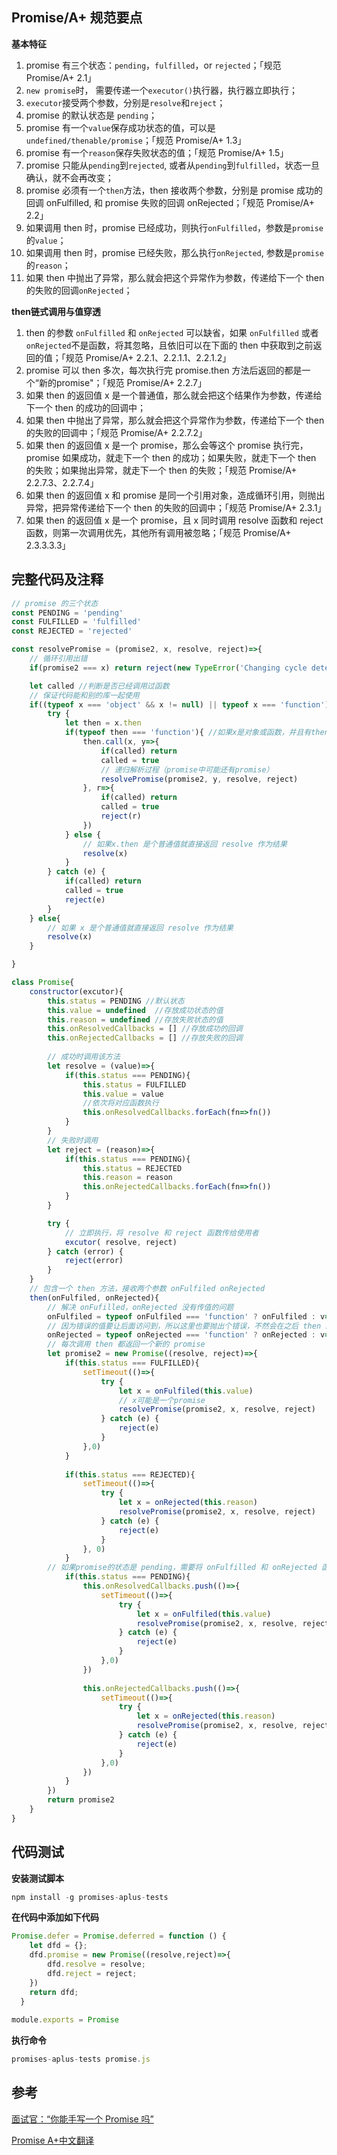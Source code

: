 ## Promise/A+ 规范要点

**基本特征**

1. promise 有三个状态：`pending`，`fulfilled`，or `rejected`；「规范 Promise/A+ 2.1」
2. `new promise`时， 需要传递一个`executor()`执行器，执行器立即执行；
3. `executor`接受两个参数，分别是`resolve`和`reject`；
4. promise  的默认状态是 `pending`；
5. promise 有一个`value`保存成功状态的值，可以是`undefined/thenable/promise`；「规范 Promise/A+ 1.3」
6. promise 有一个`reason`保存失败状态的值；「规范 Promise/A+ 1.5」
7. promise 只能从`pending`到`rejected`, 或者从`pending`到`fulfilled`，状态一旦确认，就不会再改变；
8. promise 必须有一个`then`方法，then 接收两个参数，分别是 promise 成功的回调 onFulfilled, 和 promise 失败的回调 onRejected；「规范 Promise/A+ 2.2」
9. 如果调用 then 时，promise 已经成功，则执行`onFulfilled`，参数是`promise`的`value`；
10. 如果调用 then 时，promise 已经失败，那么执行`onRejected`, 参数是`promise`的`reason`；
11. 如果 then 中抛出了异常，那么就会把这个异常作为参数，传递给下一个 then 的失败的回调`onRejected`；

**then链式调用与值穿透**

1. then 的参数 `onFulfilled` 和 `onRejected` 可以缺省，如果 `onFulfilled` 或者 `onRejected`不是函数，将其忽略，且依旧可以在下面的 then 中获取到之前返回的值；「规范 Promise/A+ 2.2.1、2.2.1.1、2.2.1.2」
2. promise 可以 then 多次，每次执行完 promise.then 方法后返回的都是一个“新的promise"；「规范 Promise/A+ 2.2.7」
3. 如果 then 的返回值 x 是一个普通值，那么就会把这个结果作为参数，传递给下一个 then 的成功的回调中；
4. 如果 then 中抛出了异常，那么就会把这个异常作为参数，传递给下一个 then 的失败的回调中；「规范 Promise/A+ 2.2.7.2」
5. 如果 then 的返回值 x 是一个 promise，那么会等这个 promise 执行完，promise 如果成功，就走下一个 then 的成功；如果失败，就走下一个 then 的失败；如果抛出异常，就走下一个 then 的失败；「规范 Promise/A+ 2.2.7.3、2.2.7.4」
6. 如果 then 的返回值 x 和 promise 是同一个引用对象，造成循环引用，则抛出异常，把异常传递给下一个 then 的失败的回调中；「规范 Promise/A+ 2.3.1」
7. 如果 then 的返回值 x 是一个 promise，且 x 同时调用 resolve 函数和 reject 函数，则第一次调用优先，其他所有调用被忽略；「规范 Promise/A+ 2.3.3.3.3」

## 完整代码及注释

```javascript
// promise 的三个状态
const PENDING = 'pending'
const FULFILLED = 'fulfilled'
const REJECTED = 'rejected'

const resolvePromise = (promise2, x, resolve, reject)=>{
    // 循环引用出错
    if(promise2 === x) return reject(new TypeError('Changing cycle detected for promise'))

    let called //判断是否已经调用过函数
	// 保证代码能和别的库一起使用
    if((typeof x === 'object' && x != null) || typeof x === 'function'){
        try {
            let then = x.then
            if(typeof then === 'function'){ //如果x是对象或函数，并且有then方法
                then.call(x, y=>{
                    if(called) return
                    called = true
                    // 递归解析过程（promise中可能还有promise）
                    resolvePromise(promise2, y, resolve, reject)
                }, r=>{
                    if(called) return
                    called = true
                    reject(r)
                })
            } else {
                // 如果x.then 是个普通值就直接返回 resolve 作为结果
                resolve(x)
            }
        } catch (e) {
            if(called) return
            called = true
            reject(e)
        }
    } else{
        // 如果 x 是个普通值就直接返回 resolve 作为结果
        resolve(x)
    }

}

class Promise{
    constructor(excutor){
        this.status = PENDING //默认状态
        this.value = undefined  //存放成功状态的值
        this.reason = undefined //存放失败状态的值
        this.onResolvedCallbacks = [] //存放成功的回调
        this.onRejectedCallbacks = [] //存放失败的回调
		
        // 成功时调用该方法
        let resolve = (value)=>{
            if(this.status === PENDING){
                this.status = FULFILLED
                this.value = value
                //依次将对应函数执行
                this.onResolvedCallbacks.forEach(fn=>fn())
            }
        }
		// 失败时调用
        let reject = (reason)=>{
            if(this.status === PENDING){
                this.status = REJECTED
                this.reason = reason
                this.onRejectedCallbacks.forEach(fn=>fn())
            }
        }

        try {
            // 立即执行，将 resolve 和 reject 函数传给使用者 
            excutor( resolve, reject)
        } catch (error) {
            reject(error)
        }
    }
	// 包含一个 then 方法，接收两个参数 onFulfiled onRejected
    then(onFulfiled, onRejected){
        // 解决 onFufilled，onRejected 没有传值的问题
        onFulfiled = typeof onFulfiled === 'function' ? onFulfiled : v=>v
        // 因为错误的值要让后面访问到，所以这里也要抛出个错误，不然会在之后 then 的 resolve 中捕获
        onRejected = typeof onRejected === 'function' ? onRejected : v=>{throw v}
		// 每次调用 then 都返回一个新的 promise
        let promise2 = new Promise((resolve, reject)=>{
            if(this.status === FULFILLED){
                setTimeout(()=>{
                    try {
                        let x = onFulfiled(this.value)
                        // x可能是一个promise
                        resolvePromise(promise2, x, resolve, reject)
                    } catch (e) {
                        reject(e)
                    }
                },0)
            }
    
            if(this.status === REJECTED){
                setTimeout(()=>{
                    try {
                        let x = onRejected(this.reason)
                        resolvePromise(promise2, x, resolve, reject)
                    } catch (e) {
                        reject(e)
                    }
                }, 0)
            }
    	// 如果promise的状态是 pending，需要将 onFulfilled 和 onRejected 函数存放起来，等待状态确定后，再依次将对应的函数执行
            if(this.status === PENDING){
                this.onResolvedCallbacks.push(()=>{
                    setTimeout(()=>{
                        try {
                            let x = onFulfiled(this.value)
                            resolvePromise(promise2, x, resolve, reject)
                        } catch (e) {
                            reject(e)
                        }
                    },0)
                })
    
                this.onRejectedCallbacks.push(()=>{
                    setTimeout(()=>{
                        try {
                            let x = onRejected(this.reason)
                            resolvePromise(promise2, x, resolve, reject)
                        } catch (e) {
                            reject(e)
                        }
                    },0)
                })
            }
        })
        return promise2
    }
}
```

## 代码测试

**安装测试脚本**

```javascript
npm install -g promises-aplus-tests
```

**在代码中添加如下代码**

```javascript
Promise.defer = Promise.deferred = function () {
    let dfd = {};
    dfd.promise = new Promise((resolve,reject)=>{
        dfd.resolve = resolve;
        dfd.reject = reject;
    })
    return dfd;
  }
  
module.exports = Promise
```

**执行命令**

```javascript
promises-aplus-tests promise.js
```



## 参考

[面试官：“你能手写一个 Promise 吗”](https://juejin.im/post/6850037281206566919#heading-17)

[Promise A+中文翻译](https://juejin.im/post/6844903649852784647#heading-15)